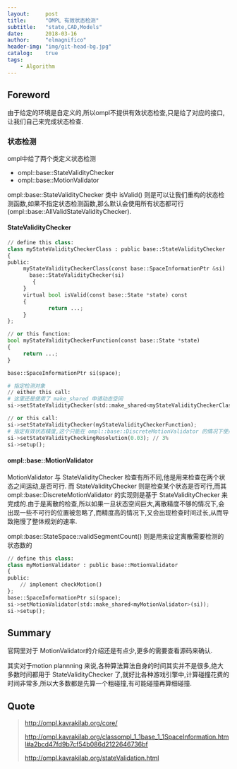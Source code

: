 ```yaml
---
layout:     post
title:      "OMPL 有效状态检测"
subtitle:   "state,CAD,Models"
date:       2018-03-16
author:     "elmagnifico"
header-img: "img/git-head-bg.jpg"
catalog:    true
tags:
    - Algorithm
---
```


## Foreword

由于给定的环境是自定义的,所以ompl不提供有效状态检查,只是给了对应的接口,让我们自己来完成状态检查.


### 状态检测

ompl中给了两个类定义状态检测

- ompl::base::StateValidityChecker
- ompl::base::MotionValidator

ompl::base::StateValidityChecker 类中 isValid() 则是可以让我们重构的状态检测函数,如果不指定状态检测函数,那么默认会使用所有状态都可行(ompl::base::AllValidStateValidityChecker).

#### StateValidityChecker

```Python
// define this class:
class myStateValidityCheckerClass : public base::StateValidityChecker
{
public:
     myStateValidityCheckerClass(const base::SpaceInformationPtr &si) :
       base::StateValidityChecker(si)
        {
     }
     virtual bool isValid(const base::State *state) const
     {
             return ...;
     }
};

// or this function:
bool myStateValidityCheckerFunction(const base::State *state)
{
     return ...;
}

base::SpaceInformationPtr si(space);

# 指定检测对象
// either this call:
# 这里还是使用了 make_shared 申请动态空间
si->setStateValidityChecker(std::make_shared<myStateValidityCheckerClass>(si));

// or this call:
si->setStateValidityChecker(myStateValidityCheckerFunction);
# 指定有效状态精度,这个只能在 ompl::base::DiscreteMotionValidator 的情况下使用.
si->setStateValidityCheckingResolution(0.03); // 3%
si->setup();
```

#### ompl::base::MotionValidator

MotionValidator 与 StateValidityChecker 检查有所不同,他是用来检查在两个状态之间运动,是否可行.
而 StateValidityChecker 则是检查某个状态是否可行,而其 ompl::base::DiscreteMotionValidator 的实现则是基于 StateValidityChecker 来完成的.由于是离散的检查,所以如果一旦状态空间巨大,离散精度不够的情况下,会出现一些不可行的位置被忽略了,而精度高的情况下,又会出现检查时间过长,从而导致拖慢了整体规划的速率.

ompl::base::StateSpace::validSegmentCount() 则是用来设定离散需要检测的状态数的


```python
// define this class:
class myMotionValidator : public base::MotionValidator
{
public:
    // implement checkMotion()
};
base::SpaceInformationPtr si(space);
si->setMotionValidator(std::make_shared<myMotionValidator>(si));
si->setup();
```

## Summary

官网里对于 MotionValidator的介绍还是有点少,更多的需要查看源码来确认.

其实对于motion plannning 来说,各种算法算法自身的时间其实并不是很多,绝大多数时间都用于 StateValidityChecker 了,就好比各种游戏引擎中,计算碰撞花费的时间非常多,所以大多数都是先算一个粗碰撞,有可能碰撞再算细碰撞.

## Quote

> http://ompl.kavrakilab.org/core/
>
> http://ompl.kavrakilab.org/classompl_1_1base_1_1SpaceInformation.html#a2bcd47fd9b7cf54b086d2122646736bf
>
> http://ompl.kavrakilab.org/stateValidation.html
>
